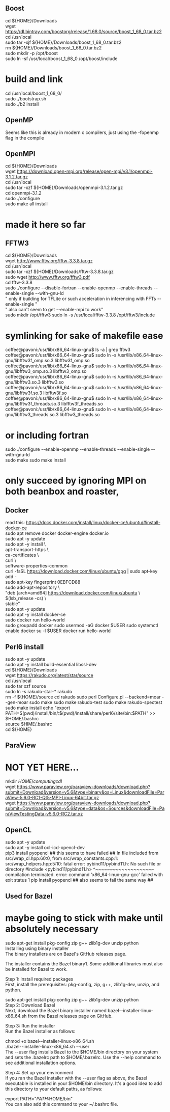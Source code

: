## Boost  
cd ${HOME}/Downloads  
wget https://dl.bintray.com/boostorg/release/1.68.0/source/boost_1_68_0.tar.bz2  
cd /usr/local  
sudo tar -xjf ${HOME}/Downloads/boost_1_68_0.tar.bz2  
rm ${HOME}/Downloads/boost_1_68_0.tar.bz2  
sudo mkdir -p /opt/boost  
sudo ln -sf /usr/local/boost_1_68_0 /opt/boost/include  

# build and link  
cd /usr/local/boost_1_68_0/  
sudo ./bootstrap.sh  
sudo ./b2 install


## OpenMP  
Seems like this is already in modern c compilers, just using the -fopenmp flag in the compile  


## OpenMPI  
cd ${HOME}/Downloads   
wget https://download.open-mpi.org/release/open-mpi/v3.1/openmpi-3.1.2.tar.gz   
cd /usr/local  
sudo tar -xzf ${HOME}/Downloads/openmpi-3.1.2.tar.gz  
cd openmpi-3.1.2  
sudo ./configure  
sudo make all install   
# made it here so far  


## FFTW3  
cd ${HOME}/Downloads  
wget http://www.fftw.org/fftw-3.3.8.tar.gz  
cd /usr/local  
sudo tar -xzf ${HOME}/Downloads/fftw-3.3.8.tar.gz  
sudo wget http://www.fftw.org/fftw3.pdf  
cd fftw-3.3.8  
sudo ./configure --disable-fortran --enable-openmp --enable-threads --enable-single --with-gnu-ld  
	" only if building for TFLite or such acceleration in inferencing with FFTs --enable-single "  
	" also can't seem to get --enable-mpi to work"   
sudo mkdir /opt/fftw3
sudo ln -s /usr/local/fftw-3.3.8 /opt/fftw3/include

# symlinking for sake of makefile ease
coffee@pavoni:/usr/lib/x86_64-linux-gnu$ ls -a | grep fftw3
coffee@pavoni:/usr/lib/x86_64-linux-gnu$ sudo ln -s /usr/lib/x86_64-linux-gnu/libfftw3f_omp.so.3 libfftw3f_omp.so  
coffee@pavoni:/usr/lib/x86_64-linux-gnu$ sudo ln -s /usr/lib/x86_64-linux-gnu/libfftw3_omp.so.3 libfftw3_omp.so  
coffee@pavoni:/usr/lib/x86_64-linux-gnu$ sudo ln -s /usr/lib/x86_64-linux-gnu/libfftw3.so.3 libfftw3.so  
coffee@pavoni:/usr/lib/x86_64-linux-gnu$ sudo ln -s /usr/lib/x86_64-linux-gnu/libfftw3f.so.3 libfftw3f.so  
coffee@pavoni:/usr/lib/x86_64-linux-gnu$ sudo ln -s /usr/lib/x86_64-linux-gnu/libfftw3f_threads.so.3 libfftw3f_threads.so  
coffee@pavoni:/usr/lib/x86_64-linux-gnu$ sudo ln -s /usr/lib/x86_64-linux-gnu/libfftw3_threads.so.3 libfftw3_threads.so  


# or including fortran  
sudo ./configure --enable-openmp --enable-threads --enable-single --with-gnu-ld  
sudo make
sudo make install
# only succeed by ignoring MPI on both beanbox and roaster, 

## Docker  
read this: https://docs.docker.com/install/linux/docker-ce/ubuntu/#install-docker-ce  
sudo apt remove docker docker-engine docker.io   
sudo apt -y update  
sudo apt -y install \  
    apt-transport-https \  
    ca-certificates \  
    curl \  
    software-properties-common  
curl -fsSL https://download.docker.com/linux/ubuntu/gpg | sudo apt-key add -  
sudo apt-key fingerprint 0EBFCD88  
sudo add-apt-repository \  
   "deb [arch=amd64] https://download.docker.com/linux/ubuntu \  
   $(lsb_release -cs) \  
   stable"  
sudo apt -y update  
sudo apt -y install docker-ce  
sudo docker run hello-world  
sudo groupadd docker
sudo usermod -aG docker $USER
sudo systemctl enable docker
su -l $USER
docker run hello-world  

## Perl6 install  
sudo apt -y update  
sudo apt -y install build-essential libssl-dev  
cd ${HOME}/Downloads  
wget https://rakudo.org/latest/star/source   
cd /usr/local  
sudo tar xzf source   
sudo ln -s rakudo-star-* rakudo  
rm -f ${HOME}/source  
cd rakudo  
sudo perl Configure.pl --backend=moar --gen-moar  
sudo make
sudo make rakudo-test  
sudo make rakudo-spectest  
sudo make install  
echo "export PATH=$(pwd)/install/bin/:$(pwd)/install/share/perl6/site/bin:\$PATH" >> $HOME/.bashrc  
source $HIME/.bashrc  
cd ${HOME}  





## ParaView  
# NOT YET HERE...   
mkdir ${HOME}/computing  
cd !$  
wget https://www.paraview.org/paraview-downloads/download.php?submit=Download&version=v5.6&type=binary&os=Linux&downloadFile=ParaView-5.6.0-RC1-Qt5-MPI-Linux-64bit.tar.gz  
wget https://www.paraview.org/paraview-downloads/download.php?submit=Download&version=v5.6&type=data&os=Sources&downloadFile=ParaViewTestingData-v5.6.0-RC2.tar.xz  


## OpenCL  
sudo apt -y update  
sudo apt -y install ocl-icd-opencl-dev  
pip3 install pyopencl  ## this seems to have failed ##
  In file included from src/wrap_cl.hpp:60:0,
                   from src/wrap_constants.cpp:1:
  src/wrap_helpers.hpp:5:10: fatal error: pybind11/pybind11.h: No such file or directory
   #include <pybind11/pybind11.h>
            ^~~~~~~~~~~~~~~~~~~~~
  compilation terminated.
  error: command 'x86_64-linux-gnu-gcc' failed with exit status 1
pip install pyopencl  ## also seems to fail the same way ##

## Used for Bazel   
# maybe going to stick with make until absolutely necessary
sudo apt-get install pkg-config zip g++ zlib1g-dev unzip python  
Installing using binary installer  
The binary installers are on Bazel's GitHub releases page.  

The installer contains the Bazel binary1. Some additional libraries must also be installed for Bazel to work.  

Step 1: Install required packages  
First, install the prerequisites: pkg-config, zip, g++, zlib1g-dev, unzip, and python.  

sudo apt-get install pkg-config zip g++ zlib1g-dev unzip python  
Step 2: Download Bazel  
Next, download the Bazel binary installer named bazel-<version>-installer-linux-x86_64.sh from the Bazel releases page on GitHub.  

Step 3: Run the installer  
Run the Bazel installer as follows:  

chmod +x bazel-<version>-installer-linux-x86_64.sh  
./bazel-<version>-installer-linux-x86_64.sh --user  
The --user flag installs Bazel to the $HOME/bin directory on your system and sets the .bazelrc path to $HOME/.bazelrc. Use the --help command to see additional installation options.  

Step 4: Set up your environment  
If you ran the Bazel installer with the --user flag as above, the Bazel executable is installed in your $HOME/bin directory. It's a good idea to add this directory to your default paths, as follows:  

export PATH="$PATH:$HOME/bin"  
You can also add this command to your ~/.bashrc file.  


